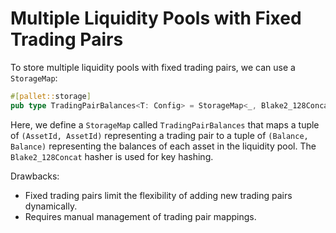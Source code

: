 # Multiple Liquidity Pools with Fixed Trading Pairs
To store multiple liquidity pools with fixed trading pairs, we can use a `StorageMap`:
```rust
#[pallet::storage]
pub type TradingPairBalances<T: Config> = StorageMap<_, Blake2_128Concat, (AssetId, AssetId), (Balance, Balance), ValueQuery>;
```
Here, we define a `StorageMap` called `TradingPairBalances` that maps a tuple of `(AssetId, AssetId)` representing a trading pair to a tuple of `(Balance, Balance)` representing the balances of each asset in the liquidity pool. The `Blake2_128Concat` hasher is used for key hashing.

Drawbacks:
- Fixed trading pairs limit the flexibility of adding new trading pairs dynamically.
- Requires manual management of trading pair mappings.